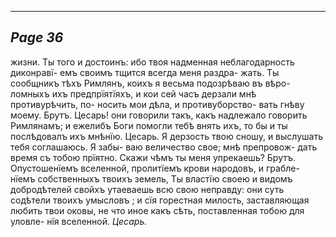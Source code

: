 

---
*Page 36*
---

жизни. Ты того и достоинъ: ибо твоя надменная неблагодарность диконравї- емъ своимъ тщится всегда меня раздра- жать. Ты сообщникъ тѣхъ Римлянъ, коихъ я весьма подозрѣваю въ вѣро- ломныхъ ихъ предпрїятїяхъ, и кои сей часъ дерзали мнѣ противурѣчить, по- носить мои дѣла, и противуборство- вать гнѣву моему.
Брутъ. Цесарь! они говорили такъ, какъ надлежало говорить Римлянамъ; и ежелибъ Боги помогли тебѣ внять ихъ, то бы и ты послѣдовалъ ихъ мнѣнїю.
Цесарь. Я дерзость твою сношу, и выслушать тебя соглашаюсь. Я забы- ваю величество свое; мнѣ препровож- дать время съ тобою прїятно. Скажи чѣмъ ты меня упрекаешь?
Брутъ. Опустошенїемъ вселенной, пролитїемъ крови народовъ, и грабле- нїемъ собственныхъ твоихъ земель, Ты властїю своею и видомъ добродѣтелей свойхъ утаеваешь всю свою неправду: они суть содѣтели твоихъ умысловъ ; и сїя горестная милость, заставляющая любить твои оковы, не что иное какъ сѣть, поставленная тобою для уловле- нїя вселенной.
*Цесарь.*